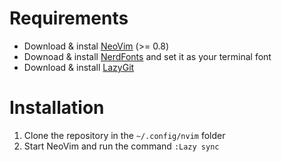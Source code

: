 # Requirements

- Download & instal [NeoVim](https://github.com/neovim/neovim/blob/master/INSTALL.md) (>= 0.8)
- Downoad & install [NerdFonts](https://www.nerdfonts.com/font-downloads) and set it as your terminal font
- Download & install [LazyGit](https://github.com/jesseduffield/lazygit?tab=readme-ov-file#installation)

# Installation

1. Clone the repository in the ```~/.config/nvim``` folder
2. Start NeoVim and run the command ```:Lazy sync```
